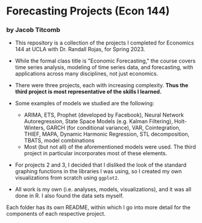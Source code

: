 # Forecasting Projects (Econ 144)
### by Jacob Titcomb

* This repository is a collection of the projects I completed for Economics 144 at UCLA with Dr. Randall Rojas, for Spring 2023.

* While the formal class title is "Economic Forecasting," the course covers time series analysis, modeling of time series data, and forecasting, with applications across many disciplines, not just economics.

* There were three projects, each with increasing complexity. **Thus the third project is most representative of the skills I learned.**

* Some examples of models we studied are the following:
  + ARIMA, ETS, Prophet (developed by Facebook), Neural Network Autoregression, State Space Models (e.g. Kalman Filtering), Holt-Winters, GARCH (for conditional variance), VAR, Cointegration, THIEF, MAPA, Dynamic Harmonic Regression, STL decomposition, TBATS, model combinations
  + Most (but not all) of the aforementioned models were used. The third project in particular incorporates most of these elements.


* For projects 2 and 3, I decided that I disliked the look of the standard graphing functions in the libraries I was using, so I created my own visualizations from scratch using `ggplot2`.

* All work is my own (i.e. analyses, models, visualizations), and it was all done in R. I also found the data sets myself.

Each folder has its own README, within which I go into more detail for the components of each respective project.
